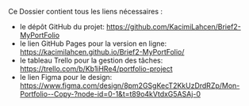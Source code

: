 Ce Dossier contient tous les liens nécessaires :
* le dépôt GitHub du projet: https://github.com/KacimiLahcen/Brief2-MyPortFolio
* le lien GitHub Pages pour la version en ligne: https://kacimilahcen.github.io/Brief2-MyPortFolio/
* le tableau Trello pour la gestion des tâches: https://trello.com/b/Kb1iHRe4/portfolio-project
* le lien Figma pour le design: https://www.figma.com/design/8pm2GSgKecT2KkUzDrdRZp/Mon-Portfolio--Copy-?node-id=0-1&t=t89o4kVtdxG5ASAj-0
